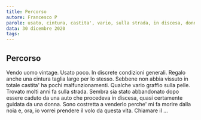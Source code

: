 ```yaml
---
title: Percorso
autore: Francesco P
parole: usato, cintura, castita', vario, sulla strada, in discesa, donna, morire, volo
data: 30 dicembre 2020
tags: 
---
```

## Percorso

Vendo uomo vintage. Usato poco. In discrete condizioni generali. Regalo anche una cintura taglia large per lo stesso.
Sebbene non abbia vissuto in totale castita' ha pochi malfunzionamenti. Qualche vario graffio sulla pelle.
Trovato molti anni fa sulla strada. Sembra sia stato abbandonato dopo essere caduto da una auto che procedeva
in discesa, quasi certamente guidata da una donna. Sono costretta a venderlo perche' mi fa morire dalla noia e, 
ora, io vorrei prendere il volo da questa vita. Chiamare il ...